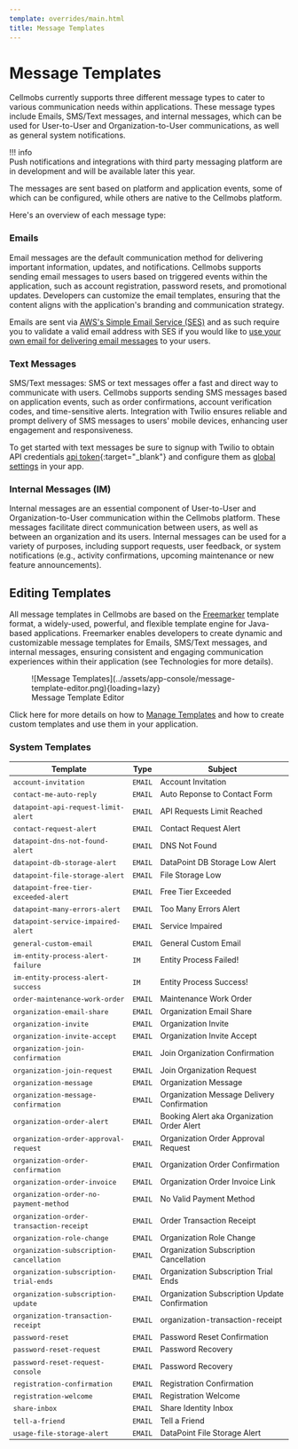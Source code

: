 ```yaml
---
template: overrides/main.html
title: Message Templates
---
```


# Message Templates
Cellmobs currently supports three different message types to cater to various communication needs within applications. These message types include Emails, SMS/Text messages, and internal messages, which can be used for User-to-User and Organization-to-User communications, as well as general system notifications. 

!!! info    
    Push notifications and integrations with third party messaging platform are in development and will be available later this year. 

The messages are sent based on platform and application events, some of which can be configured, while others are native to the Cellmobs platform. 

Here's an overview of each message type:

### Emails
Email messages are the default communication method for delivering important information, updates, and notifications. Cellmobs supports sending email messages to users based on triggered events within the application, such as account registration, password resets, and promotional updates. Developers can customize the email templates, ensuring that the content aligns with the application's branding and communication strategy.

Emails are sent via [AWS's Simple Email Service (SES)](https://aws.amazon.com/ses/) and as such require you to validate a valid email address with SES if you would like to [use your own email for delivering email messages](/setup/global-settings) to your users.    

### Text Messages
SMS/Text messages: SMS or text messages offer a fast and direct way to communicate with users. Cellmobs supports sending SMS messages based on application events, such as order confirmations, account verification codes, and time-sensitive alerts. Integration with Twilio ensures reliable and prompt delivery of SMS messages to users' mobile devices, enhancing user engagement and responsiveness.

To get started with text messages be sure to signup with Twilio to obtain API credentials [api token](https://www.twilio.com/docs/iam/access-tokens){:target="_blank"} and configure them as [global settings](/setup/global-settings) in your app.

### Internal Messages (IM)
Internal messages are an essential component of User-to-User and Organization-to-User communication within the Cellmobs platform. These messages facilitate direct communication between users, as well as between an organization and its users. Internal messages can be used for a variety of purposes, including support requests, user feedback, or system notifications (e.g., activity confirmations, upcoming maintenance or new feature announcements).

## Editing Templates

All message templates in Cellmobs are based on the [Freemarker](/technologies/#freemarker) template format, a widely-used, powerful, and flexible template engine for Java-based applications. Freemarker enables developers to create dynamic and customizable message templates for Emails, SMS/Text messages, and internal messages, ensuring consistent and engaging communication experiences within their application (see Technologies for more details).

<figure markdown>
![Message Templates](../assets/app-console/message-template-editor.png){loading=lazy}
    <figcaption>Message Template Editor</figcaption>
</figure>

Click here for more details on how to [Manage Templates](/app-console/manage-templates) and how to create custom templates and use them in your application. 

### System Templates 

| Template | Type | Subject |
|-------------|-----------|----------|
|`account-invitation`|`EMAIL`|Account Invitation|
|`contact-me-auto-reply`|`EMAIL`|Auto Reponse to Contact Form|
|`datapoint-api-request-limit-alert`|`EMAIL`|API Requests Limit Reached|
|`contact-request-alert`|`EMAIL`|Contact Request Alert|
|`datapoint-dns-not-found-alert`|`EMAIL`|DNS Not Found|
|`datapoint-db-storage-alert`|`EMAIL`|DataPoint DB Storage Low Alert|
|`datapoint-file-storage-alert`|`EMAIL`|File Storage Low|
|`datapoint-free-tier-exceeded-alert`|`EMAIL`|Free Tier Exceeded|
|`datapoint-many-errors-alert`|`EMAIL`|Too Many Errors Alert|
|`datapoint-service-impaired-alert`|`EMAIL`|Service Impaired|
|`general-custom-email`|`EMAIL`|General Custom Email|
|`im-entity-process-alert-failure`|`IM`|Entity Process Failed!|
|`im-entity-process-alert-success`|`IM`|Entity Process Success!|
|`order-maintenance-work-order`|`EMAIL`|Maintenance Work Order|
|`organization-email-share`|`EMAIL`|Organization Email Share|
|`organization-invite`|`EMAIL`|Organization Invite|
|`organization-invite-accept`|`EMAIL`|Organization Invite Accept|
|`organization-join-confirmation`|`EMAIL`|Join Organization Confirmation|
|`organization-join-request`|`EMAIL`|Join Organization Request|
|`organization-message`|`EMAIL`|Organization Message|
|`organization-message-confirmation`|`EMAIL`|Organization Message Delivery Confirmation|
|`organization-order-alert`|`EMAIL`|Booking Alert aka Organization Order Alert|
|`organization-order-approval-request`|`EMAIL`|Organization Order Approval Request|
|`organization-order-confirmation`|`EMAIL`|Organization Order Confirmation|
|`organization-order-invoice`|`EMAIL`|Organization Order Invoice Link|
|`organization-order-no-payment-method`|`EMAIL`|No Valid Payment Method|
|`organization-order-transaction-receipt`|`EMAIL`|Order Transaction Receipt|
|`organization-role-change`|`EMAIL`|Organization Role Change|
|`organization-subscription-cancellation`|`EMAIL`|Organization Subscription Cancellation |
|`organization-subscription-trial-ends`|`EMAIL`|Organization Subscription Trial Ends|
|`organization-subscription-update`|`EMAIL`|Organization Subscription Update Confirmation|
|`organization-transaction-receipt`|`EMAIL`|organization-transaction-receipt|
|`password-reset`|`EMAIL`| Password Reset Confirmation|
|`password-reset-request`|`EMAIL`|Password Recovery|
|`password-reset-request-console`|`EMAIL`|Password Recovery|
|`registration-confirmation`|`EMAIL`|Registration Confirmation|
|`registration-welcome`|`EMAIL`|Registration Welcome|
|`share-inbox`|`EMAIL`|Share Identity Inbox|
|`tell-a-friend`|`EMAIL`|Tell a Friend|
|`usage-file-storage-alert`|`EMAIL`|DataPoint File Storage Alert|

<br><br>